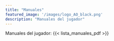 ```yaml
---
title: "Manuales"
featured_image: '/images/logo_AO_black.png'
description: "Manuales del jugador"
---
```

Manuales del jugador:
{{< lista_manuales_pdf >}} 